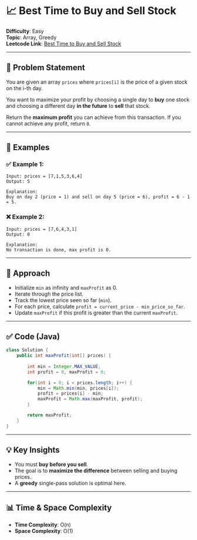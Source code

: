 
# 📈 Best Time to Buy and Sell Stock

**Difficulty**: Easy  
**Topic**: Array, Greedy  
**Leetcode Link**: [Best Time to Buy and Sell Stock](https://leetcode.com/problems/best-time-to-buy-and-sell-stock/)

---

## 🧩 Problem Statement

You are given an array `prices` where `prices[i]` is the price of a given stock on the i-th day.

You want to maximize your profit by choosing a single day to **buy** one stock and choosing a different day **in the future** to **sell** that stock.

Return the **maximum profit** you can achieve from this transaction. If you cannot achieve any profit, return `0`.

---

## 🧪 Examples

### ✅ Example 1:

```
Input: prices = [7,1,5,3,6,4]
Output: 5

Explanation:
Buy on day 2 (price = 1) and sell on day 5 (price = 6), profit = 6 - 1 = 5.
```

### ❌ Example 2:

```
Input: prices = [7,6,4,3,1]
Output: 0

Explanation:
No transaction is done, max profit is 0.
```

---

## 🧠 Approach

- Initialize `min` as infinity and `maxProfit` as 0.
- Iterate through the price list.
- Track the lowest price seen so far (`min`).
- For each price, calculate `profit = current_price - min_price_so_far`.
- Update `maxProfit` if this profit is greater than the current `maxProfit`.

---

## ✅ Code (Java)

```java
class Solution {
    public int maxProfit(int[] prices) {
        
        int min = Integer.MAX_VALUE;
        int profit = 0, maxProfit = 0;

        for(int i = 0; i < prices.length; i++) {
            min = Math.min(min, prices[i]);
            profit = prices[i] - min;
            maxProfit = Math.max(maxProfit, profit);
        }

        return maxProfit;
    }
}
```

---

## 💡 Key Insights

- You must **buy before you sell**.
- The goal is to **maximize the difference** between selling and buying prices.
- A **greedy** single-pass solution is optimal here.

---

## 📊 Time & Space Complexity

- **Time Complexity**: O(n)
- **Space Complexity**: O(1)

